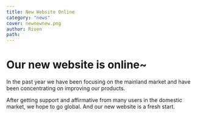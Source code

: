 ```yaml
---
title: New Website Online
category: "news"
cover: newnewnew.png
author: Riven
path:
---
```


# Our new website is online~

In the past year we have been focusing on the mainland market and have been concentrating on improving our products.

After getting support and affirmative from many users in the domestic market, we hope to go global.
And our new website is a fresh start.

